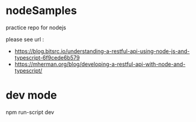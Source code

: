 # nodeSamples
practice repo for nodejs

please see url : 
- https://blog.bitsrc.io/understanding-a-restful-api-using-node-js-and-typescript-6f9cede6b579
- https://mherman.org/blog/developing-a-restful-api-with-node-and-typescript/


# dev mode
npm run-script dev